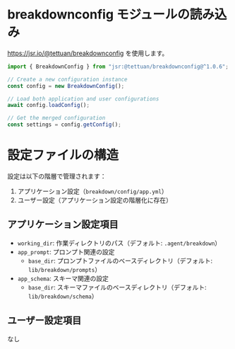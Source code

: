 # breakdownconfig モジュールの読み込み
https://jsr.io/@tettuan/breakdownconfig を使用します。

```ts
import { BreakdownConfig } from "jsr:@tettuan/breakdownconfig@^1.0.6";

// Create a new configuration instance
const config = new BreakdownConfig();

// Load both application and user configurations
await config.loadConfig();

// Get the merged configuration
const settings = config.getConfig();
```

# 設定ファイルの構造
設定は以下の階層で管理されます：

1. アプリケーション設定（`breakdown/config/app.yml`）
2. ユーザー設定（アプリケーション設定の階層化に存在）

## アプリケーション設定項目
- `working_dir`: 作業ディレクトリのパス（デフォルト: `.agent/breakdown`）
- `app_prompt`: プロンプト関連の設定
  - `base_dir`: プロンプトファイルのベースディレクトリ（デフォルト: `lib/breakdown/prompts`）
- `app_schema`: スキーマ関連の設定
  - `base_dir`: スキーマファイルのベースディレクトリ（デフォルト: `lib/breakdown/schema`）


## ユーザー設定項目
なし


